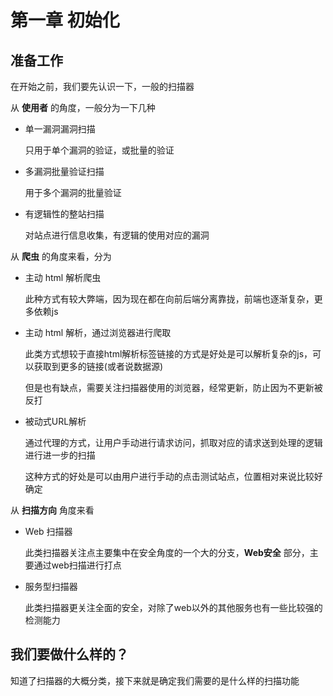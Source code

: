 # 第一章 初始化

## 准备工作

在开始之前，我们要先认识一下，一般的扫描器

从 **使用者** 的角度，一般分为一下几种

- 单一漏洞漏洞扫描

  只用于单个漏洞的验证，或批量的验证

- 多漏洞批量验证扫描

  用于多个漏洞的批量验证

- 有逻辑性的整站扫描

  对站点进行信息收集，有逻辑的使用对应的漏洞

从 **爬虫** 的角度来看，分为

- 主动 html 解析爬虫

  此种方式有较大弊端，因为现在都在向前后端分离靠拢，前端也逐渐复杂，更多依赖js

- 主动 html 解析，通过浏览器进行爬取

  此类方式想较于直接html解析标签链接的方式是好处是可以解析复杂的js，可以获取到更多的链接(或者说数据源)

  但是也有缺点，需要关注扫描器使用的浏览器，经常更新，防止因为不更新被反打

- 被动式URL解析

  通过代理的方式，让用户手动进行请求访问，抓取对应的请求送到处理的逻辑进行进一步的扫描

  这种方式的好处是可以由用户进行手动的点击测试站点，位置相对来说比较好确定

从 **扫描方向** 角度来看

- Web 扫描器

  此类扫描器关注点主要集中在安全角度的一个大的分支，**Web安全** 部分，主要通过web扫描进行打点

- 服务型扫描器

  此类扫描器更关注全面的安全，对除了web以外的其他服务也有一些比较强的检测能力



## 我们要做什么样的？

知道了扫描器的大概分类，接下来就是确定我们需要的是什么样的扫描功能
